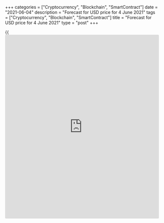 +++
categories = ["Cryptocurrency", "Blockchain", "SmartContract"]
date = "2021-06-04"
description = "Forecast for USD price for 4 June 2021"
tags = ["Cryptocurrency", "Blockchain", "SmartContract"]
title = "Forecast for USD price for 4 June 2021"
type = "post"
+++

{{<iframe id="large-banner" src="https://www.bounty.group/#slide=15.0" width="100%" height="600" scrolling="no" style="border: 0px solid rgb(216, 221, 230); border-radius: 3px;">}}

2021-06-04

2021-06-04

Dollar is [news](https://www.letsplayfx.com/blog/forex-news-website/) trading. Forecast as of 04.06.2021Dmitri Demidenko

Theory is useless without practice. Theoretical books say lower
unemployment results in higher employment rates, but everything may go
the other way round when demand is already high and supply isn't
adequate. How will that affect the [EURUSD][1]? Let’s check it out and
make a trading plan.

## Weekly fundamental forecast for dollar

It's hard to expect that the market will continue trending if it got
involved in [news](https://www.letsplayfx.com/blog/forex-news-website/) trading. First, expectations of an inflation boost in
the US and the eurozone strengthened the dollar and the euro. Then, they
were sold out. Will a report on the US labor market be an exception? The
greenback has already been bought based on rumors: the [EURUSD][1]
collapsed to the bottom of figure 21. Is it time to sell the USD on
facts?

ADP's good jobless claims and employment statistics for the private
sector were a formal reason for the USD to consolidate. Job claims
updated the post-pandemic minimum five consecutive times, reaching the
value of 385 thousand; hiring rates grew by 978 thousand, a one-year
high. The labor market is recovering, and a Bloomberg non-farm payrolls
forecast of 650 thousand no longer looks unreachable. In Forex, they are
whispering about +800 thousand.

### Jobless claims in the USA



 _Source: Bloomberg._

Economists’ estimates vary from 335 thousand to 1 million. Optimists
count on warm weather, crowds of fully-vaccinated adults willing to
resume travel and socialize, and fewer pandemic restrictions. Pessimists
say health problems, obligations to look after children, and raising
unemployment compensation cool job seekers down. According to the
National Federation of Independent Business, nearly 48% of firms had job
vacancies in May, and 34% of firms had to raise wages. Those are one-
year highest figures.

Companies with job vacancies and bigger compensation



 _Source: Bloomberg._

So, a unique situation is developing in the US economy: employment
growth will most likely give rise to slower inflation, contrary to the
theory. According to the Phillips curve, the lower unemployment drops,
the more money people have and spend. That results in higher prices. In
the current situation, the faster job vacancies are filled, the likelier
the chance is that employers won't have to raise wages to attract new
workers.

The Fed must understand that well as it needs good hiring rates to
maintain its authority. Otherwise, inflation will remain high, and the
6.5% GDP forecast won't become true. Markets will also note later that
theoretical postulates haven't been observed. Now, they think too much
about good hiring rates that will force the Fed to scale back QE and
bring about bond yields growth and USD consolidation. In fact, positive
labor statistics will allow the Fed to act as it planned.

### Weekly trading plan for [EURUSD][1]

So, employment rates topping a consensus forecast will result in the
[EURUSD][1]'s temporary fall. Then, fact-based sales of USD will take
place. Traders may buy the euro on the [news](https://www.letsplayfx.com/blog/forex-news-website/) and pullbacks from support
levels at 1.2085 and 1.205.



## Price chart of EURUSD in real time mode

The content of this article reflects the author’s opinion and does not
necessarily reflect the official position of LiteForex. The material
published on this page is provided for informational purposes only and
should not be considered as the provision of investment advice for the
purposes of Directive 2004/39/EC.

Rate this article:

{{value}}

( {{count}} {{title}} )

   1. my.liteforex.com/trading/chart?symbol=EURUSD&returnUrl=true